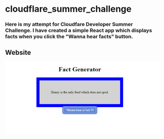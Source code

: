 # cloudflare_summer_challenge

### Here is my attempt for Cloudfare Developer Summer Challenge. I have created a simple React app which displays facts when you click the "Wanna hear facts" button.

## Website

![Screenshot](website.PNG)

